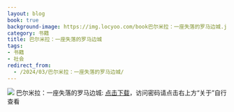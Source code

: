 ```yaml
---
layout: blog
book: true
background-image: https://img.locyoo.com/book巴尔米拉：一座失落的罗马边城.jpg
category: 书籍
title: 巴尔米拉：一座失落的罗马边城
tags:
- 书籍
- 社会
redirect_from:
  - /2024/03/巴尔米拉：一座失落的罗马边城/
---
```

![](https://img.locyoo.com/book巴尔米拉：一座失落的罗马边城.jpg)
巴尔米拉：一座失落的罗马边城: <a name = "ref1" href="https://url18.ctfile.com/f/50983618-1418306249-a5a8ca?p=3619">点击下载</a>，访问密码请点击右上方“关于”自行查看